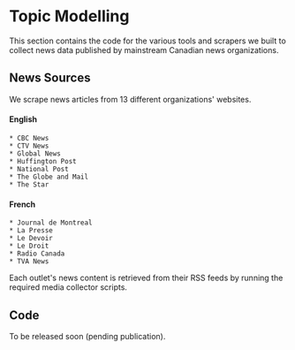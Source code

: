 # Topic Modelling
This section contains the code for the various tools and scrapers we built to collect news data published by mainstream Canadian news organizations.

## News Sources

We scrape news articles from 13 different organizations' websites.

#### English

    * CBC News
    * CTV News
    * Global News
    * Huffington Post
    * National Post
    * The Globe and Mail
    * The Star

#### French

    * Journal de Montreal
    * La Presse
    * Le Devoir
    * Le Droit
    * Radio Canada
    * TVA News

Each outlet's news content is retrieved from their RSS feeds by running the required media collector scripts.

## Code
To be released soon (pending publication).
